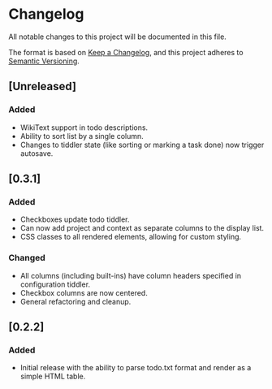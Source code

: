 # Changelog

All notable changes to this project will be documented in this file.

The format is based on [Keep a Changelog](https://keepachangelog.com/en/1.0.0/),
and this project adheres to [Semantic Versioning](https://semver.org/spec/v2.0.0.html).

## [Unreleased]

### Added 

- WikiText support in todo descriptions.
- Ability to sort list by a single column.
- Changes to tiddler state (like sorting or marking a task done) now trigger
  autosave.

## [0.3.1]

### Added 

- Checkboxes update todo tiddler.
- Can now add project and context as separate columns to the display list.
- CSS classes to all rendered elements, allowing for custom styling.

### Changed

- All columns (including built-ins) have column headers specified in
  configuration tiddler.
- Checkbox columns are now centered.
- General refactoring and cleanup.

## [0.2.2]

### Added

- Initial release with the ability to parse todo.txt format and render as a
  simple HTML table.
